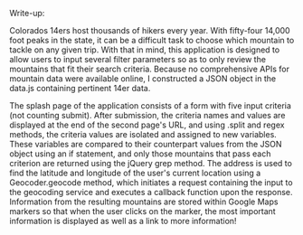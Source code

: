 Write-up:

  Colorados 14ers host thousands of hikers every year. With fifty-four 14,000 foot peaks in the state, it can be a difficult task to choose which mountain to tackle on any given trip. With that in mind, this application is designed to allow users to input several filter parameters so as to only review the mountains that fit their search criteria. Because no comprehensive APIs for mountain data were available online, I constructed a JSON object in the data.js containing pertinent 14er data.

  The splash page of the application consists of a form with five input criteria (not counting submit). After submission, the criteria names and values are displayed at the end of the second page's URL, and using .split and regex methods, the criteria values are isolated and assigned to new variables. These variables are compared to their counterpart values from the JSON object using an if statement, and only those mountains that pass each criterion are returned using the jQuery grep method. The address is used to find the latitude and longitude of the user's current location using a Geocoder.geocode method, which initiates a request containing the input to the geocoding service and executes a callback function upon the response. Information from the resulting mountains are stored within Google Maps markers so that when the user clicks on the marker, the most important information is displayed as well as a link to more information!

